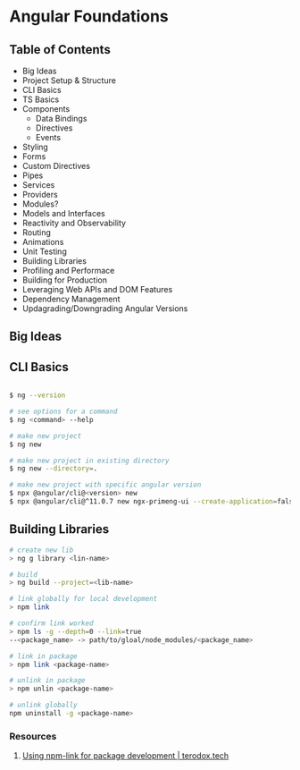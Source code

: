 # Angular Foundations

## Table of Contents
- Big Ideas
- Project Setup & Structure
- CLI Basics
- TS Basics
- Components 
    - Data Bindings
    - Directives
    - Events
- Styling
- Forms
- Custom Directives
- Pipes
- Services
- Providers
- Modules?
- Models and Interfaces
- Reactivity and Observability
- Routing
- Animations
- Unit Testing
- Building Libraries
- Profiling and Performace
- Building for Production
- Leveraging Web APIs and DOM Features
- Dependency Management 
- Updagrading/Downgrading Angular Versions

## Big Ideas

## CLI Basics
```bash

$ ng --version

# see options for a command
$ ng <command> --help

# make new project
$ ng new 

# make new project in existing directory
$ ng new --directory=.

# make new project with specific angular version
$ npx @angular/cli@<version> new
$ npx @angular/cli@^11.0.7 new ngx-primeng-ui --create-application=false

```

## Building Libraries

```bash
# create new lib
> ng g library <lin-name>

# build
> ng build --project=<lib-name>

# link globally for local development
> npm link

# confirm link worked 
> npm ls -g --depth=0 --link=true   
--<package_name> -> path/to/gloal/node_modules/<package_name>

# link in package
> npm link <package-name>

# unlink in package
> npm unlin <package-name>

# unlink globally
npm uninstall -g <package-name>
```

### Resources
1. [Using npm-link for package development | terodox.tech](https://terodox.tech/using-npm-link-for-package-development/)
